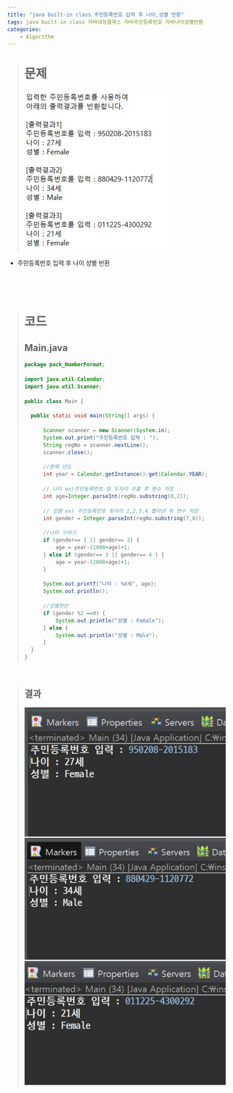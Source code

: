 ```yaml
---
title: "java built-in class 주민등록번호 입력 후 나이,성별 반환"
tags: java built-in class 자바내장클래스 자바주민등록번호 자바나이성별반환
categories: 
    - Algorithm
---
```


> # 문제
> ![quiz](/assets/images/reg.JPG)
- 주민등록번호 입력 후 나이 성별 반환

<br>
<br>
<br>

> # 코드
> ## Main.java
> ```java
>package pack_NumberFormat;
>
>import java.util.Calendar;
>import java.util.Scanner;
>
>public class Main {
>
>	public static void main(String[] args) {
>		
>		Scanner scanner = new Scanner(System.in);
>		System.out.print("주민등록번호 입력 : ");
>		String regNo = scanner.nextLine();
>		scanner.close();
>		
>		//현재 년도 
>		int year = Calendar.getInstance().get(Calendar.YEAR);
>		
>		// 나이 ex)주민등록번호 앞 두자리 추출 후 변수 저장
>		int age=Integer.parseInt(regNo.substring(0,2)); 
>		
>		// 성별 ex) 주민등록번호 뒷자리 1,2,3,4 뽑아낸 후 변수 저장
>		int gender = Integer.parseInt(regNo.substring(7,8)); 
>		
>		//나이 구하기
>		if (gender== 1 || gender== 2) {
>			age = year-(1900+age)+1;
>		} else if (gender== 3 || gender== 4 ) {
>			age = year-(2000+age)+1;
>		}
>		
>		System.out.printf("나이 : %d세", age);
>		System.out.println();
>		
>		//성별판단
>		if (gender %2 ==0) {
>			System.out.println("성별 : Female");
>		} else {
>			System.out.println("성별 : Male");
>		}
>	}
>}
>```
> 

<br>

> ## 결과
>![quiz](/assets/images/reg1.JPG)
>![quiz](/assets/images/reg2.JPG)
>![quiz](/assets/images/reg3.JPG)


